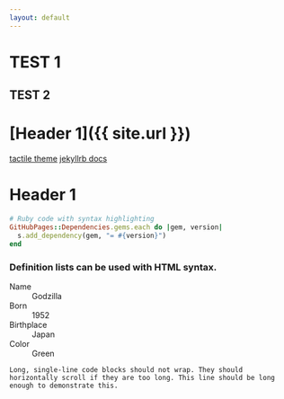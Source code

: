 ```yaml
---
layout: default
---
```



# TEST 1
## TEST 2

# [Header 1]({{ site.url }})

[tactile theme](https://github.com/pages-themes/tactile)
[jekyllrb docs ](https://jekyllrb.com/docs/posts/)


# [](#header-1)Header 1

```ruby
# Ruby code with syntax highlighting
GitHubPages::Dependencies.gems.each do |gem, version|
  s.add_dependency(gem, "= #{version}")
end
```

### Definition lists can be used with HTML syntax.

<dl>
<dt>Name</dt>
<dd>Godzilla</dd>
<dt>Born</dt>
<dd>1952</dd>
<dt>Birthplace</dt>
<dd>Japan</dd>
<dt>Color</dt>
<dd>Green</dd>
</dl>

```
Long, single-line code blocks should not wrap. They should horizontally scroll if they are too long. This line should be long enough to demonstrate this.
```